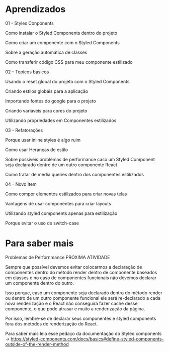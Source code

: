 # Aprendizados

01 - Styles Conponents

Como instalar o Styled Components dentro do projeto

Como criar um componente com o Styled Components

Sobre a geração automática de classes

Como transferir código CSS para meu componente estilizado

02 - Topicos basicos

Usando o reset global do projeto com o Styled Components

Criando estilos globais para a aplicação

Importando fontes do google para o projeto

Criando variáveis para cores do projeto

Utilizando propriedades em Componentes estilizados

03 - Refatorações

Porque usar inline styles é algo ruim 

Como usar Heranças de estilo

Sobre possíveis problemas de performance caso um Styled Component seja declarado dentro de um outro componente React

Como tratar de media queries dentro dos componentes estilizados

04 - Novo Item

Como compor elementos estilizados para criar novas telas

Vantagens de usar componentes para criar layouts

Utilizando styled components apenas para estilização

Porque evitar o uso de switch-case

# Para saber mais

Problemas de Perfornmance
PRÓXIMA ATIVIDADE

Sempre que possível devemos evitar colocarmos a declaração de componentes dentro do método render dentro de componente baseados em classes e no caso de componentes funcionais não devemos declarar um componente dentro do outro.

Isso porque, caso um componente seja declarado dentro do método render ou dentro de um outro componente funcional ele será re-declarado a cada nova renderização e o React não conseguirá fazer cache desse componente, o que pode atrasar e muito a renderização da página.

Por isso, lembre-se de declarar seus componentes e styled components fora dos métodos de renderização do React.

Para saber mais leia esse pedaço da documentação do Styled components -> https://styled-components.com/docs/basics#define-styled-components-outside-of-the-render-method
